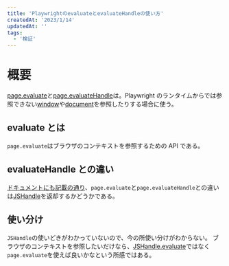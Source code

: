 ```yaml
---
title: 'PlaywrightのevaluateとevaluateHandleの使い方'
createdAt: '2023/1/14'
updatedAt: ''
tags:
  - '検証'
---
```


# 概要

[page.evaluate](https://playwright.dev/docs/api/class-page#page-evaluate)と[page.evaluateHandle](https://playwright.dev/docs/api/class-page#page-evaluate-handle)は。Playwright のランタイムからでは参照できない[window](https://developer.mozilla.org/ja/docs/Web/API/Window)や[document](https://developer.mozilla.org/ja/docs/Web/API/Document)を参照したりする場合に使う。

## evaluate とは

`page.evaluate`はブラウザのコンテキストを参照するための API である。

## evaluateHandle との違い

[ドキュメントにも記載の通り](<https://playwright.dev/docs/api/class-page#page-evaluate-handle:~:text=The%20only%20difference%20between%20page.evaluate()%20and%20page.evaluateHandle()%20is%20that%20page.evaluateHandle()%20returns%20JSHandle.>)、`page.evaluate`と`page.evaluateHandle`との違いは[JSHandle](https://playwright.dev/docs/api/class-jshandle)を返却するかどうかである。

## 使い分け

`JSHandle`の使いどきがわかっていないので、今の所使い分けがわからない。
ブラウザのコンテキストを参照したいだけなら、[JSHandle.evaluate](https://playwright.dev/docs/api/class-jshandle#js-handle-evaluate)ではなく`page.evaluate`を使えば良いかなという所感ではある。
